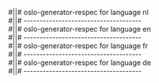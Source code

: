#||# oslo-generator-respec for language nl  
#||# -------------------------------------  
#||# oslo-generator-respec for language en  
#||# -------------------------------------  
#||# oslo-generator-respec for language fr  
#||# -------------------------------------  
#||# oslo-generator-respec for language de  
#||# -------------------------------------  
